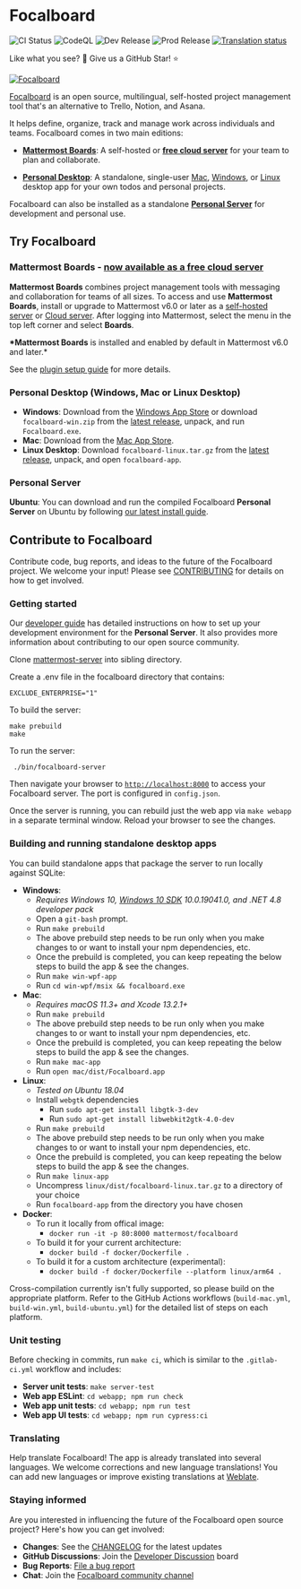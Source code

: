# Focalboard

![CI Status](https://github.com/mattermost/focalboard/actions/workflows/ci.yml/badge.svg)
![CodeQL](https://github.com/mattermost/focalboard/actions/workflows/codeql-analysis.yml/badge.svg)
![Dev Release](https://github.com/mattermost/focalboard/actions/workflows/dev-release.yml/badge.svg)
![Prod Release](https://github.com/mattermost/focalboard/actions/workflows/prod-release.yml/badge.svg)
<a href="https://translate.mattermost.com/engage/focalboard/">
<img src="https://translate.mattermost.com/widgets/focalboard/-/svg-badge.svg" alt="Translation status" />
</a>

Like what you see? :eyes: Give us a GitHub Star! :star:

[![Focalboard](website/site/static/img/hero.jpg)](https://www.focalboard.com)

[Focalboard](https://www.focalboard.com) is an open source, multilingual, self-hosted project management tool that's an alternative to Trello, Notion, and Asana.

It helps define, organize, track and manage work across individuals and teams. Focalboard comes in two main editions:

- **[Mattermost Boards](https://www.focalboard.com/download/mattermost/)**: A self-hosted or **[free cloud server](https://mattermost.com/sign-up/?utm_source=focalboard&utm_campaign=focalboard)** for your team to plan and collaborate.

- **[Personal Desktop](https://www.focalboard.com/download/personal-edition/desktop/)**: A standalone, single-user [Mac](https://apps.apple.com/app/apple-store/id1556908618?pt=2114704&ct=website&mt=8), [Windows](https://www.microsoft.com/store/apps/9NLN2T0SX9VF?cid=website), or [Linux](https://www.focalboard.com/download/personal-edition/desktop/#linux-desktop) desktop app for your own todos and personal projects.

Focalboard can also be installed as a standalone **[Personal Server](https://www.focalboard.com/download/personal-edition/ubuntu/)** for development and personal use.

## Try Focalboard

### Mattermost Boards - [now available as a free cloud server](https://mattermost.com/sign-up/?utm_source=focalboard&utm_campaign=focalboard)

**Mattermost Boards** combines project management tools with messaging and collaboration for teams of all sizes. To access and use **Mattermost Boards**, install or upgrade to Mattermost v6.0 or later as a [self-hosted server](https://docs.mattermost.com/guides/deployment.html?utm_source=focalboard&utm_campaign=focalboard) or [Cloud server](https://mattermost.com/sign-up/?utm_source=focalboard&utm_campaign=focalboard). After logging into Mattermost, select the menu in the top left corner and select **Boards**.

**\*Mattermost Boards** is installed and enabled by default in Mattermost v6.0 and later.\*

See the [plugin setup guide](https://www.focalboard.com/download/mattermost/) for more details.

### Personal Desktop (Windows, Mac or Linux Desktop)

- **Windows**: Download from the [Windows App Store](https://www.microsoft.com/store/productId/9NLN2T0SX9VF) or download `focalboard-win.zip` from the [latest release](https://github.com/mattermost/focalboard/releases), unpack, and run `Focalboard.exe`.
- **Mac**: Download from the [Mac App Store](https://apps.apple.com/us/app/focalboard-insiders/id1556908618?mt=12).
- **Linux Desktop**: Download `focalboard-linux.tar.gz` from the [latest release](https://github.com/mattermost/focalboard/releases), unpack, and open `focalboard-app`.

### Personal Server

**Ubuntu**: You can download and run the compiled Focalboard **Personal Server** on Ubuntu by following [our latest install guide](https://www.focalboard.com/download/personal-edition/ubuntu/).

## Contribute to Focalboard

Contribute code, bug reports, and ideas to the future of the Focalboard project. We welcome your input! Please see [CONTRIBUTING](CONTRIBUTING.md) for details on how to get involved.

### Getting started

Our [developer guide](https://developers.mattermost.com/contribute/focalboard/personal-server-setup-guide) has detailed instructions on how to set up your development environment for the **Personal Server**. It also provides more information about contributing to our open source community.

Clone [mattermost-server](https://github.com/mattermost/mattermost-server) into sibling directory.

Create a .env file in the focalboard directory that contains:

```
EXCLUDE_ENTERPRISE="1"
```

To build the server:

```
make prebuild
make
```

To run the server:

```
 ./bin/focalboard-server
```

Then navigate your browser to [`http://localhost:8000`](http://localhost:8000) to access your Focalboard server. The port is configured in `config.json`.

Once the server is running, you can rebuild just the web app via `make webapp` in a separate terminal window. Reload your browser to see the changes.

### Building and running standalone desktop apps

You can build standalone apps that package the server to run locally against SQLite:

- **Windows**:
  - _Requires Windows 10, [Windows 10 SDK](https://developer.microsoft.com/en-us/windows/downloads/sdk-archive/) 10.0.19041.0, and .NET 4.8 developer pack_
  - Open a `git-bash` prompt.
  - Run `make prebuild`
  - The above prebuild step needs to be run only when you make changes to or want to install your npm dependencies, etc.
  - Once the prebuild is completed, you can keep repeating the below steps to build the app & see the changes.
  - Run `make win-wpf-app`
  - Run `cd win-wpf/msix && focalboard.exe`
- **Mac**:
  - _Requires macOS 11.3+ and Xcode 13.2.1+_
  - Run `make prebuild`
  - The above prebuild step needs to be run only when you make changes to or want to install your npm dependencies, etc.
  - Once the prebuild is completed, you can keep repeating the below steps to build the app & see the changes.
  - Run `make mac-app`
  - Run `open mac/dist/Focalboard.app`
- **Linux**:
  - _Tested on Ubuntu 18.04_
  - Install `webgtk` dependencies
    - Run `sudo apt-get install libgtk-3-dev`
    - Run `sudo apt-get install libwebkit2gtk-4.0-dev`
  - Run `make prebuild`
  - The above prebuild step needs to be run only when you make changes to or want to install your npm dependencies, etc.
  - Once the prebuild is completed, you can keep repeating the below steps to build the app & see the changes.
  - Run `make linux-app`
  - Uncompress `linux/dist/focalboard-linux.tar.gz` to a directory of your choice
  - Run `focalboard-app` from the directory you have chosen
- **Docker**:
  - To run it locally from offical image:
    - `docker run -it -p 80:8000 mattermost/focalboard`
  - To build it for your current architecture:
    - `docker build -f docker/Dockerfile .`
  - To build it for a custom architecture (experimental):
    - `docker build -f docker/Dockerfile --platform linux/arm64 .`

Cross-compilation currently isn't fully supported, so please build on the appropriate platform. Refer to the GitHub Actions workflows (`build-mac.yml`, `build-win.yml`, `build-ubuntu.yml`) for the detailed list of steps on each platform.

### Unit testing

Before checking in commits, run `make ci`, which is similar to the `.gitlab-ci.yml` workflow and includes:

- **Server unit tests**: `make server-test`
- **Web app ESLint**: `cd webapp; npm run check`
- **Web app unit tests**: `cd webapp; npm run test`
- **Web app UI tests**: `cd webapp; npm run cypress:ci`

### Translating

Help translate Focalboard! The app is already translated into several languages. We welcome corrections and new language translations! You can add new languages or improve existing translations at [Weblate](https://translate.mattermost.com/engage/focalboard/).

### Staying informed

Are you interested in influencing the future of the Focalboard open source project? Here's how you can get involved:

- **Changes**: See the [CHANGELOG](CHANGELOG.md) for the latest updates
- **GitHub Discussions**: Join the [Developer Discussion](https://github.com/mattermost/focalboard/discussions) board
- **Bug Reports**: [File a bug report](https://github.com/mattermost/focalboard/issues/new?assignees=&labels=bug&template=bug_report.md&title=)
- **Chat**: Join the [Focalboard community channel](https://community.mattermost.com/core/channels/focalboard)

